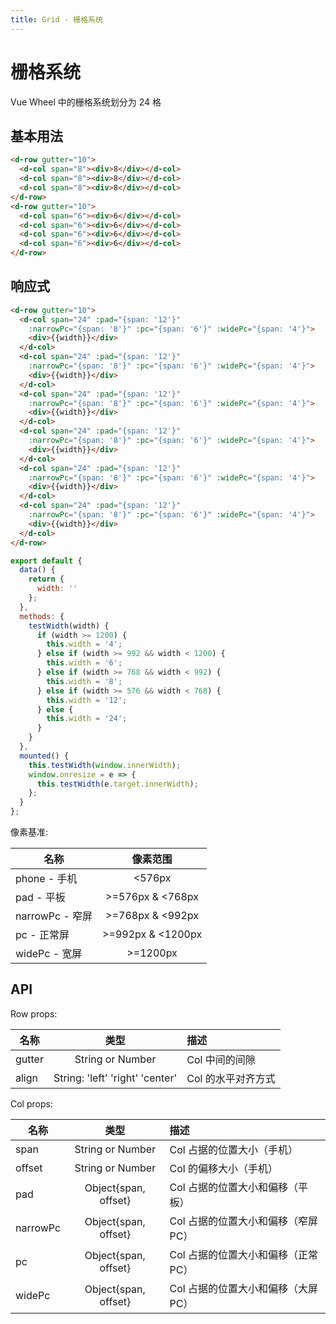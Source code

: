 ```yaml
---
title: Grid - 栅格系统
---
```


# 栅格系统

Vue Wheel 中的栅格系统划分为 24 格

## 基本用法

<wrapper>
  <basic-grid></basic-grid>
</wrapper>

```html
<d-row gutter="10">
  <d-col span="8"><div>8</div></d-col>
  <d-col span="8"><div>8</div></d-col>
  <d-col span="8"><div>8</div></d-col>
</d-row>
<d-row gutter="10">
  <d-col span="6"><div>6</div></d-col>
  <d-col span="6"><div>6</div></d-col>
  <d-col span="6"><div>6</div></d-col>
  <d-col span="6"><div>6</div></d-col>
</d-row>
```

## 响应式

<wrapper>
  <response-grid></response-grid>
</wrapper>

```html
<d-row gutter="10">
  <d-col span="24" :pad="{span: '12'}"
    :narrowPc="{span: '8'}" :pc="{span: '6'}" :widePc="{span: '4'}">
    <div>{{width}}</div>
  </d-col>
  <d-col span="24" :pad="{span: '12'}"
    :narrowPc="{span: '8'}" :pc="{span: '6'}" :widePc="{span: '4'}">
    <div>{{width}}</div>
  </d-col>
  <d-col span="24" :pad="{span: '12'}"
    :narrowPc="{span: '8'}" :pc="{span: '6'}" :widePc="{span: '4'}">
    <div>{{width}}</div>
  </d-col>
  <d-col span="24" :pad="{span: '12'}"
    :narrowPc="{span: '8'}" :pc="{span: '6'}" :widePc="{span: '4'}">
    <div>{{width}}</div>
  </d-col>
  <d-col span="24" :pad="{span: '12'}"
    :narrowPc="{span: '8'}" :pc="{span: '6'}" :widePc="{span: '4'}">
    <div>{{width}}</div>
  </d-col>
  <d-col span="24" :pad="{span: '12'}"
    :narrowPc="{span: '8'}" :pc="{span: '6'}" :widePc="{span: '4'}">
    <div>{{width}}</div>
  </d-col>
</d-row>
```

```js
export default {
  data() {
    return {
      width: ''
    };
  },
  methods: {
    testWidth(width) {
      if (width >= 1200) {
        this.width = '4';
      } else if (width >= 992 && width < 1200) {
        this.width = '6';
      } else if (width >= 768 && width < 992) {
        this.width = '8';
      } else if (width >= 576 && width < 768) {
        this.width = '12';
      } else {
        this.width = '24';
      }
    }
  },
  mounted() {
    this.testWidth(window.innerWidth);
    window.onresize = e => {
      this.testWidth(e.target.innerWidth);
    };
  }
};
```

像素基准:

| 名称            |     像素范围      |
| --------------- | :---------------: |
| phone - 手机    |      <576px       |
| pad - 平板      | >=576px & <768px  |
| narrowPc - 窄屏 | >=768px & <992px  |
| pc - 正常屏     | >=992px & <1200px |
| widePc - 宽屏   |     >=1200px      |

## API

Row props:

| 名称   |              类型               | 描述               |
| ------ | :-----------------------------: | :----------------- |
| gutter |        String or Number         | Col 中间的间隙     |
| align  | String: 'left' 'right' 'center' | Col 的水平对齐方式 |

Col props:

| 名称     |         类型         | 描述                                |
| -------- | :------------------: | :---------------------------------- |
| span     |   String or Number   | Col 占据的位置大小（手机）          |
| offset   |   String or Number   | Col 的偏移大小（手机）              |
| pad      | Object{span, offset} | Col 占据的位置大小和偏移（平板）    |
| narrowPc | Object{span, offset} | Col 占据的位置大小和偏移（窄屏 PC） |
| pc       | Object{span, offset} | Col 占据的位置大小和偏移（正常 PC） |
| widePc   | Object{span, offset} | Col 占据的位置大小和偏移（大屏 PC） |
